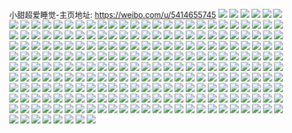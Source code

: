 小甜超爱睡觉-主页地址: https://weibo.com/u/5414655745 
![](https://wx4.sinaimg.cn/mw2000/005Urljbly1h9h1p118wgj32262sqnpd.jpg) 
![](https://wx4.sinaimg.cn/mw2000/005Urljbly1h9h1p5zxhzj30u00oswmt.jpg) 
![](https://wx4.sinaimg.cn/mw2000/005Urljbly1h9dm09204bj30u01hcqff.jpg) 
![](https://wx4.sinaimg.cn/mw2000/005Urljbly1h9dm09s8acj30u01hc1ch.jpg) 
![](https://wx4.sinaimg.cn/mw2000/005Urljbly1h9dm0dcw1pj30u01hc7g7.jpg) 
![](https://wx4.sinaimg.cn/mw2000/005Urljbly1h9cs239t26j30h60g0jtn.jpg) 
![](https://wx4.sinaimg.cn/mw2000/005Urljbly1h9cs1o5c46j30u01hck2x.jpg) 
![](https://wx4.sinaimg.cn/mw2000/005Urljbly1h9cs1oomfej30u01hcdn6.jpg) 
![](https://wx4.sinaimg.cn/mw2000/005Urljbly1h9cs35num0j30qt0n446b.jpg) 
![](https://wx4.sinaimg.cn/mw2000/005Urljbly1h9cs2o2a0sj30re0m00wh.jpg) 
![](https://wx4.sinaimg.cn/mw2000/005Urljbly1h9cs3g02nmj30q80lqqbw.jpg) 
![](https://wx4.sinaimg.cn/mw2000/005Urljbly1h9cs1u0akgj313p0nq11w.jpg) 
![](https://wx4.sinaimg.cn/mw2000/005Urljbly1h9cs1rmo9rj30u01hctlb.jpg) 
![](https://wx4.sinaimg.cn/mw2000/005Urljbly1h9cs1oeha1j30u01hc461.jpg) 
![](https://wx4.sinaimg.cn/mw2000/005Urljbly1h9cs1rdnovj30u01hck5g.jpg) 
![](https://wx4.sinaimg.cn/mw2000/005Urljbly1h9b581hc13j31hc0u04by.jpg) 
![](https://wx4.sinaimg.cn/mw2000/005Urljbly1h9b581rta0j30wm0tuq8y.jpg) 
![](https://wx4.sinaimg.cn/mw2000/005Urljbly1h9b5821lhdj30xa0t9tem.jpg) 
![](https://wx4.sinaimg.cn/mw2000/005Urljbly1h9b582dma9j311v0tsq9m.jpg) 
![](https://wx4.sinaimg.cn/mw2000/005Urljbly1h9b5816knwj30zz0pcn5n.jpg) 
![](https://wx4.sinaimg.cn/mw2000/005Urljbly1h9b582maqwj30t80os78k.jpg) 
![](https://wx4.sinaimg.cn/mw2000/005Urljbly1h95gj4js01j30h80h9abh.jpg) 
![](https://wx4.sinaimg.cn/mw2000/005Urljbly1h907sp9py4j30wr0m545t.jpg) 
![](https://wx4.sinaimg.cn/mw2000/005Urljbly1h907tqt393j30u00u0q5t.jpg) 
![](https://wx4.sinaimg.cn/mw2000/005Urljbgy1h8tuu98mzqj30u01hc1a2.jpg) 
![](https://wx4.sinaimg.cn/mw2000/005Urljbgy1h8tuub4a8wj33402c0npd.jpg) 
![](https://wx4.sinaimg.cn/mw2000/005Urljbly1h8sz618pssj30u01t1ju6.jpg) 
![](https://wx4.sinaimg.cn/mw2000/005Urljbly1h8sz5o1wgnj30v91vcduz.jpg) 
![](https://wx4.sinaimg.cn/mw2000/005Urljbly1h8sz5r6ludj32c03404qs.jpg) 
![](https://wx4.sinaimg.cn/mw2000/005Urljbly1h8sz5s2h6wj32c0340kjm.jpg) 
![](https://wx4.sinaimg.cn/mw2000/005Urljbly1h8sz5siirjj30u01hcqd5.jpg) 
![](https://wx4.sinaimg.cn/mw2000/005Urljbgy1h8nzlowxgqj30rs0rsjv5.jpg) 
![](https://wx4.sinaimg.cn/mw2000/005Urljbly1h8jzbepgm7j30u01hcajl.jpg) 
![](https://wx4.sinaimg.cn/mw2000/005Urljbly1h8jzbeyjngj30u01hc11r.jpg) 
![](https://wx4.sinaimg.cn/mw2000/005Urljbly1h8jzbfcz82j30r81cen4x.jpg) 
![](https://wx4.sinaimg.cn/mw2000/005Urljbly1h8jzbiu313j30u01hc4bm.jpg) 
![](https://wx4.sinaimg.cn/mw2000/005Urljbly1h8jzbj3focj31hc0u07gz.jpg) 
![](https://wx4.sinaimg.cn/mw2000/005Urljbly1h8jz02mm8lj33402c0nlg.jpg) 
![](https://wx4.sinaimg.cn/mw2000/005Urljbly1h8ax682uf3j313u0czjxz.jpg) 
![](https://wx4.sinaimg.cn/mw2000/005Urljbly1h8ax6mpclxj311r0jdgyp.jpg) 
![](https://wx4.sinaimg.cn/mw2000/005Urljbly1h83rxnk3w5j30u00m8wnw.jpg) 
![](https://wx4.sinaimg.cn/mw2000/005Urljbly1h83rxhjtsvj31z00wrnpe.jpg) 
![](https://wx4.sinaimg.cn/mw2000/005Urljbly1h7yjgfl639j30ko0c0aae.jpg) 
![](https://wx4.sinaimg.cn/mw2000/005Urljbgy1h7w9eronf5j30lr12ojww.jpg) 
![](https://wx4.sinaimg.cn/mw2000/005Urljbly1h7sdz9nga3j30zg1bajwz.jpg) 
![](https://wx4.sinaimg.cn/mw2000/005Urljbly1h7sdzcpb7hj30u00jvgud.jpg) 
![](https://wx4.sinaimg.cn/mw2000/005Urljbly1h7ppq8c38sj30wr133q68.jpg) 
![](https://wx4.sinaimg.cn/mw2000/005Urljbly1h7pps568tnj30zg1bajwz.jpg) 
![](https://wx4.sinaimg.cn/mw2000/005Urljbly1h7pps5tcf7j30iy0kan02.jpg) 
![](https://wx4.sinaimg.cn/mw2000/005Urljbly1h7jvykv3uvj33402c0hdt.jpg) 
![](https://wx4.sinaimg.cn/mw2000/005Urljbly1h7jvyh8ltzj33402c0tx6.jpg) 
![](https://wx4.sinaimg.cn/mw2000/005Urljbly1h7jw5jvfkdj30u01jtwn9.jpg) 
![](https://wx4.sinaimg.cn/mw2000/005Urljbly1h7jvyarg69j31hc0u0tn4.jpg) 
![](https://wx4.sinaimg.cn/mw2000/005Urljbly1h7jvybbvmsj31hc0u04e6.jpg) 
![](https://wx4.sinaimg.cn/mw2000/005Urljbly1h7jvye8hnij31hc0u0dth.jpg) 
![](https://wx4.sinaimg.cn/mw2000/005Urljbly1h7jvyjam36j30wr1z07ld.jpg) 
![](https://wx4.sinaimg.cn/mw2000/005Urljbgy1h7c1l4jp56j30u01hck4w.jpg) 
![](https://wx4.sinaimg.cn/mw2000/005Urljbgy1h79twbon3hj329b23hnpd.jpg) 
![](https://wx4.sinaimg.cn/mw2000/005Urljbgy1h79twj8u40j32dr367k7l.jpg) 
![](https://wx4.sinaimg.cn/mw2000/005Urljbgy1h79twuqzsgj33402c01kz.jpg) 
![](https://wx4.sinaimg.cn/mw2000/005Urljbgy1h79twm5j60j30xc3ei7wi.jpg) 
![](https://wx4.sinaimg.cn/mw2000/005Urljbgy1h79twzdh1cj32ot2c0qv6.jpg) 
![](https://wx4.sinaimg.cn/mw2000/005Urljbgy1h79twrdy6aj32dr3671l0.jpg) 
![](https://wx4.sinaimg.cn/mw2000/005Urljbgy1h79twsw8ttj334023r7wi.jpg) 
![](https://wx4.sinaimg.cn/mw2000/005Urljbgy1h79twdvls4j30wi1y71kx.jpg) 
![](https://wx4.sinaimg.cn/mw2000/005Urljbgy1h79tx820vnj33402c0b2b.jpg) 
![](https://wx4.sinaimg.cn/mw2000/005Urljbgy1h79tx8tyxbj30u01hc7g1.jpg) 
![](https://wx4.sinaimg.cn/mw2000/005Urljbgy1h78p76p0asj30my0h9ac4.jpg) 
![](https://wx4.sinaimg.cn/mw2000/005Urljbgy1h78p7uttlfj30u0140qfx.jpg) 
![](https://wx4.sinaimg.cn/mw2000/005Urljbly1h776btx52fj32zu25ddo0.jpg) 
![](https://wx4.sinaimg.cn/mw2000/005Urljbly1h776bv4osgj330b1oou0x.jpg) 
![](https://wx4.sinaimg.cn/mw2000/005Urljbly1h776c11se1j33402c0npe.jpg) 
![](https://wx4.sinaimg.cn/mw2000/005Urljbly1h776c71730j30v90y6dgq.jpg) 
![](https://wx4.sinaimg.cn/mw2000/005Urljbly1h71f9j7hxnj30k00zk0y5.jpg) 
![](https://wx4.sinaimg.cn/mw2000/005Urljbly1h71f9ixj8mj33402c01kx.jpg) 
![](https://wx4.sinaimg.cn/mw2000/005Urljbly1h71f9mkjpnj30u01hc138.jpg) 
![](https://wx4.sinaimg.cn/mw2000/005Urljbly1h6qz36xkr3j32ed248b2b.jpg) 
![](https://wx4.sinaimg.cn/mw2000/005Urljbly1h6qz48axdcj319g1gce75.jpg) 
![](https://wx4.sinaimg.cn/mw2000/005Urljbly1h6qz3fat8rj328q2px7wk.jpg) 
![](https://wx4.sinaimg.cn/mw2000/005Urljbly1h6qz3k2dk9j32c0340wkr.jpg) 
![](https://wx4.sinaimg.cn/mw2000/005Urljbly1h6qz45i1n3j32c03401ky.jpg) 
![](https://wx4.sinaimg.cn/mw2000/005Urljbly1h6qz3r8bokj3340264aqa.jpg) 
![](https://wx4.sinaimg.cn/mw2000/005Urljbly1h6qz4exemmj32l72c07wi.jpg) 
![](https://wx4.sinaimg.cn/mw2000/005Urljbly1h6qz3zhm0uj32aq2t9b2c.jpg) 
![](https://wx4.sinaimg.cn/mw2000/005Urljbly1h6q4q3iox5j30wr1z0dvs.jpg) 
![](https://wx4.sinaimg.cn/mw2000/005Urljbly1h6mgtplmqpj30mt048myq.jpg) 
![](https://wx4.sinaimg.cn/mw2000/005Urljbgy1h6l8iaxj08j32c0340b2a.jpg) 
![](https://wx4.sinaimg.cn/mw2000/005Urljbly1h6k2p7tt9cj30mv0shgrd.jpg) 
![](https://wx4.sinaimg.cn/mw2000/005Urljbly1h6k2pmbuztj30n01dsnac.jpg) 
![](https://wx4.sinaimg.cn/mw2000/005Urljbly1h6hdaq84nxj32c03407wi.jpg) 
![](https://wx4.sinaimg.cn/mw2000/005Urljbly1h6hdarp9xcj33402c0qee.jpg) 
![](https://wx4.sinaimg.cn/mw2000/005Urljbly1h6fbd7ngvuj33402c0kjm.jpg) 
![](https://wx4.sinaimg.cn/mw2000/005Urljbly1h5vzs921gyj30n01dsdk7.jpg) 
![](https://wx4.sinaimg.cn/mw2000/005Urljbly1h5vzs9chigj30n01ds796.jpg) 
![](https://wx4.sinaimg.cn/mw2000/005Urljbly1h5vzs9pxfzj30n01dsn2u.jpg) 
![](https://wx4.sinaimg.cn/mw2000/005Urljbly1h5vzv4pp0nj30n01dsgtq.jpg) 
![](https://wx4.sinaimg.cn/mw2000/005Urljbly1h5vzv5bn5fj31ef2ql1kx.jpg) 
![](https://wx4.sinaimg.cn/mw2000/005Urljbly1h5nh036vukj30u0140wkr.jpg) 
![](https://wx4.sinaimg.cn/mw2000/005Urljbly1h5nh04eomtj30n01dsae8.jpg) 
![](https://wx4.sinaimg.cn/mw2000/005Urljbly1h5m73qlzsuj31400u0wlw.jpg) 
![](https://wx4.sinaimg.cn/mw2000/005Urljbgy1h5ldw0z7xkj30mz0pw78r.jpg) 
![](https://wx4.sinaimg.cn/mw2000/005Urljbly1h5hyj99n2qj30n00l1di0.jpg) 
![](https://wx4.sinaimg.cn/mw2000/005Urljbly1h5hyj9nuchj30n00cy3zr.jpg) 
![](https://wx4.sinaimg.cn/mw2000/005Urljbly1h5hyja2d8qj30ka176agt.jpg) 
![](https://wx4.sinaimg.cn/mw2000/005Urljbly1h5fjxv6wwkj30u013z0yu.jpg) 
![](https://wx4.sinaimg.cn/mw2000/005Urljbly1h5fjxxkj35j31400u0dl4.jpg) 
![](https://wx4.sinaimg.cn/mw2000/005Urljbly1h5fjxuh4v8j30u014079l.jpg) 
![](https://wx4.sinaimg.cn/mw2000/005Urljbly1h58r5zvl9nj30q01a8afy.jpg) 
![](https://wx4.sinaimg.cn/mw2000/005Urljbly1h58r60g5ukj31hc0u0n37.jpg) 
![](https://wx4.sinaimg.cn/mw2000/005Urljbly1h50h5mmrbej30lc0sgwhk.jpg) 
![](https://wx4.sinaimg.cn/mw2000/005Urljbly1h4w4fmrzzkj30oa0scdk4.jpg) 
![](https://wx4.sinaimg.cn/mw2000/005Urljbly1h4w4fnahumj30n009o0u0.jpg) 
![](https://wx4.sinaimg.cn/mw2000/005Urljbly1h4w4fnpuk2j30u0140tio.jpg) 
![](https://wx4.sinaimg.cn/mw2000/005Urljbly1h4tue5cccoj30mz0ckgn3.jpg) 
![](https://wx4.sinaimg.cn/mw2000/005Urljbly1h4b333r2z1j313z0u0wl3.jpg) 
![](https://wx4.sinaimg.cn/mw2000/005Urljbly1h2hld1zoe5j30sg0f2whe.jpg) 
![](https://wx4.sinaimg.cn/mw2000/005Urljbly1h2hld2ddqrj30er0c1dgb.jpg) 
![](https://wx4.sinaimg.cn/mw2000/005Urljbly1h2hlgrwahgj30u0140ag4.jpg) 
![](https://wx4.sinaimg.cn/mw2000/005Urljbly1h2bfnatyw6j31400u0477.jpg) 
![](https://wx4.sinaimg.cn/mw2000/005Urljbly1h2bfl27571j31400u0wlv.jpg) 
![](https://wx4.sinaimg.cn/mw2000/005Urljbly1h294ohdfy1j31400u0guj.jpg) 
![](https://wx4.sinaimg.cn/mw2000/005Urljbly1h294ohzjn8j31400u07cy.jpg) 
![](https://wx4.sinaimg.cn/mw2000/005Urljbly1h294pnlh19j31400u0gtr.jpg) 
![](https://wx4.sinaimg.cn/mw2000/005Urljbly1h294qei34uj30u01hcduj.jpg) 
![](https://wx4.sinaimg.cn/mw2000/005Urljbly1h294oghy4xj31400u0jy8.jpg) 
![](https://wx4.sinaimg.cn/mw2000/005Urljbly1h27nbif5ssj30uu0u0aeb.jpg) 
![](https://wx4.sinaimg.cn/mw2000/005Urljbly1h1uy7dlcrqj30u0190ww1.jpg) 
![](https://wx4.sinaimg.cn/mw2000/005Urljbly1h1uy7koxduj30u01vi1kx.jpg) 
![](https://wx4.sinaimg.cn/mw2000/005Urljbly1h1uyayajjwj30u01viwtx.jpg) 
![](https://wx4.sinaimg.cn/mw2000/005Urljbly1h1uy7h8elkj31400u0gqa.jpg) 
![](https://wx4.sinaimg.cn/mw2000/005Urljbly1h1uycb9f0bj30u20u0wi4.jpg) 
![](https://wx4.sinaimg.cn/mw2000/005Urljbly1h1uy7gdxduj30u01soqen.jpg) 
![](https://wx4.sinaimg.cn/mw2000/005Urljbly1h1uy7axjk6j30u00x0teb.jpg) 
![](https://wx4.sinaimg.cn/mw2000/005Urljbly1h1uy7enpugj30n01dq79r.jpg) 
![](https://wx4.sinaimg.cn/mw2000/005Urljbly1h1p8lyfgy6j30n01dsqbi.jpg) 
![](https://wx4.sinaimg.cn/mw2000/005Urljbly1h1jzkiikhwj31400u0wnt.jpg) 
![](https://wx4.sinaimg.cn/mw2000/005Urljbly1h1k0jh1uzvj31400u0wnx.jpg) 
![](https://wx4.sinaimg.cn/mw2000/005Urljbly1h1k0ji4i48j30u00u0dn4.jpg) 
![](https://wx4.sinaimg.cn/mw2000/005Urljbly1h1id3atox4j30u014010w.jpg) 
![](https://wx4.sinaimg.cn/mw2000/005Urljbly1h1id1x4qfqj30ze0pcn1x.jpg) 
![](https://wx4.sinaimg.cn/mw2000/005Urljbly1h1id3ahxanj30u0140ajf.jpg) 
![](https://wx4.sinaimg.cn/mw2000/005Urljbly1h1id3b43kej30u00lldjt.jpg) 
![](https://wx4.sinaimg.cn/mw2000/005Urljbly1h1id3bdgj9j30n01dsgo9.jpg) 
![](https://wx4.sinaimg.cn/mw2000/005Urljbly1h1cw9yf0phj30u01407bj.jpg) 
![](https://wx4.sinaimg.cn/mw2000/005Urljbly1h1cw9zy101j30u0140wld.jpg) 
![](https://wx4.sinaimg.cn/mw2000/005Urljbly1h1cwa12nlgj30u0140ag9.jpg) 
![](https://wx4.sinaimg.cn/mw2000/005Urljbly1h1cwx0olbqj30u0140n3t.jpg) 
![](https://wx4.sinaimg.cn/mw2000/005Urljbly1h0vcgj84zqj30u0140gx5.jpg) 
![](https://wx4.sinaimg.cn/mw2000/005Urljbly1h0vcgk9agvj30n01dswhb.jpg) 
![](https://wx4.sinaimg.cn/mw2000/005Urljbly1h0vcgkuhhjj313t0u0474.jpg) 
![](https://wx4.sinaimg.cn/mw2000/005Urljbly1h0vcgjt16yj30u00u00xy.jpg) 
![](https://wx4.sinaimg.cn/mw2000/005Urljbly1h0vcgnfvwrj30u01407bk.jpg) 
![](https://wx4.sinaimg.cn/mw2000/005Urljbly1h0vcgo6a0cj30u0140dmn.jpg) 
![](https://wx4.sinaimg.cn/mw2000/005Urljbly1h0e9rqzb46j30u014010e.jpg) 
![](https://wx4.sinaimg.cn/mw2000/005Urljbly1h0e9rs84l9j30u0140wl9.jpg) 
![](https://wx4.sinaimg.cn/mw2000/005Urljbly1h0e9rnhyugj30u0140ai8.jpg) 
![](https://wx4.sinaimg.cn/mw2000/005Urljbly1gzzb6pb4l5j30u019sk2a.jpg) 
![](https://wx4.sinaimg.cn/mw2000/005Urljbly1gzzb6o2vcjj311h0u07d5.jpg) 
![](https://wx4.sinaimg.cn/mw2000/005Urljbly1gzvqku8gkaj31400u0wlt.jpg) 
![](https://wx4.sinaimg.cn/mw2000/005Urljbly1gzvql6ogq5j30u0140ait.jpg) 
![](https://wx4.sinaimg.cn/mw2000/005Urljbly1gzvqkuyhabj31400u0dn1.jpg) 
![](https://wx4.sinaimg.cn/mw2000/005Urljbly1gwevucs85hj32c0340hdt.jpg) 
![](https://wx4.sinaimg.cn/mw2000/005Urljbly1gwevuged7dj32c03404qp.jpg) 
![](https://wx4.sinaimg.cn/mw2000/005Urljbly1gwevuk4a2mj32c0340b29.jpg) 
![](https://wx4.sinaimg.cn/mw2000/005Urljbly1gwevuo9up6j32c0340kjl.jpg) 
![](https://wx4.sinaimg.cn/mw2000/005Urljbly1gwevut608tj32c0340hdt.jpg) 
![](https://wx4.sinaimg.cn/mw2000/005Urljbly1gwevux5v80j32c0340kjl.jpg) 
![](https://wx4.sinaimg.cn/mw2000/005Urljbly1gw5j6aoocyj334022oqv5.jpg) 
![](https://wx4.sinaimg.cn/mw2000/005Urljbly1gw5j6ga8bhj333y22nnpf.jpg) 
![](https://wx4.sinaimg.cn/mw2000/005Urljbly1gw5j6breruj322o3404qq.jpg) 
![](https://wx4.sinaimg.cn/mw2000/005Urljbly1gw5j6dh60bj31ph2tkqv5.jpg) 
![](https://wx4.sinaimg.cn/mw2000/005Urljbly1gw5j6li5a9j332d4ljx6u.jpg) 
![](https://wx4.sinaimg.cn/mw2000/005Urljbly1gw5j69wkugj322o340e83.jpg) 
![](https://wx4.sinaimg.cn/mw2000/005Urljbly1gw5j6cknqzj322n33z4qq.jpg) 
![](https://wx4.sinaimg.cn/mw2000/005Urljbly1gw5j6n18zhj33402c0qv6.jpg) 
![](https://wx4.sinaimg.cn/mw2000/005Urljbly1gw5j6eeiwej322n3404qq.jpg) 
![](https://wx4.sinaimg.cn/mw2000/005Urljbly1gvhdbh92bdj61w016ihay02.jpg) 
![](https://wx4.sinaimg.cn/mw2000/005Urljbly1gvhdbfuz55j61w016i4og02.jpg) 
![](https://wx4.sinaimg.cn/mw2000/005Urljbly1gvhdbia3g8j61w016ihag02.jpg) 
![](https://wx4.sinaimg.cn/mw2000/005Urljbly1gv8zfzbofnj60u00u0wih02.jpg) 
![](https://wx4.sinaimg.cn/mw2000/005Urljbly1gv8zfzvwb5j60u01907bj02.jpg) 
![](https://wx4.sinaimg.cn/mw2000/005Urljbly1gv8zg0ql4hj60u0190n2u02.jpg) 
![](https://wx4.sinaimg.cn/mw2000/005Urljbly1gv93lsfnjwj61400u012k02.jpg) 
![](https://wx4.sinaimg.cn/mw2000/005Urljbly1gv8zg0g4pjj60u00u079f02.jpg) 
![](https://wx4.sinaimg.cn/mw2000/005Urljbly1gv8zg2jhrmj61400u0n5502.jpg) 
![](https://wx4.sinaimg.cn/mw2000/005Urljbly1gs3mrihzsoj34mo3347x2.jpg) 
![](https://wx4.sinaimg.cn/mw2000/005Urljbly1gs3mref8nqj31w019cb29.jpg) 
![](https://wx4.sinaimg.cn/mw2000/005Urljbly1gs3mrk5mrgj61yc1awqex02.jpg) 
![](https://wx4.sinaimg.cn/mw2000/005Urljbly1gs3mrdp1srj34mo3344qp.jpg) 
![](https://wx4.sinaimg.cn/mw2000/005Urljbly1gs3mro6oscj335s23u7wp.jpg) 
![](https://wx4.sinaimg.cn/mw2000/005Urljbly1gs3mrqzcmcj335s23uqvf.jpg) 
![](https://wx4.sinaimg.cn/mw2000/005Urljbly1gs3mru3q0nj323u35s1l6.jpg) 
![](https://wx4.sinaimg.cn/mw2000/005Urljbly1gs3mrrt050j31w01f0ki9.jpg) 
![](https://wx4.sinaimg.cn/mw2000/005Urljbly1gs3mrm2875j335s23ue89.jpg) 
![](https://wx4.sinaimg.cn/mw2000/005Urljbly1gr5ybjqk44j30u0190ah7.jpg) 
![](https://wx4.sinaimg.cn/mw2000/005Urljbly1gr5ybkma71j30u019047p.jpg) 
![](https://wx4.sinaimg.cn/mw2000/005Urljbly1gr5ybm8xqsj31400u0tib.jpg) 
![](https://wx4.sinaimg.cn/mw2000/005Urljbly1gr5yblh2ayj30u00v5130.jpg) 
![](https://wx4.sinaimg.cn/mw2000/005Urljbly1gr5ybiobzej31400u0ao0.jpg) 
![](https://wx4.sinaimg.cn/mw2000/005Urljbly1gr5ybmw8ftj31400u0aj4.jpg) 
![](https://wx4.sinaimg.cn/mw2000/005Urljbly1gr5ybnkevfj31140u0ajh.jpg) 
![](https://wx4.sinaimg.cn/mw2000/005Urljbly1gr5ybh2s81j30u0190gxg.jpg) 
![](https://wx4.sinaimg.cn/mw2000/005Urljbly1gr5yemh2m7j30u019045y.jpg) 
![](https://wx4.sinaimg.cn/mw2000/005Urljbly1gh23co7bkej30wj0u0thc.jpg) 
![](https://wx4.sinaimg.cn/mw2000/005Urljbly1gh23ebrc6qj31400u0aia.jpg) 
![](https://wx4.sinaimg.cn/mw2000/005Urljbly1gh23coljxxj30u1141ah5.jpg) 
![](https://wx4.sinaimg.cn/mw2000/005Urljbly1gh23cnrzlxj31400u0gvv.jpg) 
![](https://wx4.sinaimg.cn/mw2000/005Urljbly1gh23cp82c6j30u00u0aq8.jpg) 
![](https://wx4.sinaimg.cn/mw2000/005Urljbly1gh23ec8d8yj31400u0qcu.jpg) 
![](https://wx4.sinaimg.cn/mw2000/005Urljbly1gh23ebehsvj30u0140kcf.jpg) 
![](https://wx4.sinaimg.cn/mw2000/005Urljbly1gh23ed8mpuj30u00u0k7n.jpg) 
![](https://wx4.sinaimg.cn/mw2000/005Urljbly1gh23eculy4j30v70u0ncm.jpg) 
![](https://wx4.sinaimg.cn/mw2000/005Urljbly1gf3pfxtnefj30us0u0471.jpg) 
![](https://wx4.sinaimg.cn/mw2000/005Urljbly1gf3pfy4aa1j30xw0u046c.jpg) 
![](https://wx4.sinaimg.cn/mw2000/005Urljbly1gf3pfx0yasj30vm0u0qbu.jpg) 
![](https://wx4.sinaimg.cn/mw2000/005Urljbly1gf3pfyfjc6j30tt0q0jwb.jpg) 
![](https://wx4.sinaimg.cn/mw2000/005Urljbly1gf3pfwa6yyj31400u0grs.jpg) 
![](https://wx4.sinaimg.cn/mw2000/005Urljbly1gf3pfynixrj30ub0q0q9n.jpg) 
![](https://wx4.sinaimg.cn/mw2000/005Urljbly1gf3pfyxu37j31400u0tj0.jpg) 
![](https://wx4.sinaimg.cn/mw2000/005Urljbly1gf3pfzd1luj30yo0q0tey.jpg) 
![](https://wx4.sinaimg.cn/mw2000/005Urljbly1gf3pgzt905j30yo0q0q8j.jpg) 
![](https://wx4.sinaimg.cn/mw2000/005Urljbly1ged58hblh3j31f01x6e82.jpg) 
![](https://wx4.sinaimg.cn/mw2000/005Urljbly1ged587uwo7j31f01w0hdu.jpg) 
![](https://wx4.sinaimg.cn/mw2000/005Urljbly1ged58djkn2j31f01w0kjl.jpg) 
![](https://wx4.sinaimg.cn/mw2000/005Urljbly1ged58azsivj31f01w0e82.jpg) 
![](https://wx4.sinaimg.cn/mw2000/005Urljbly1ged58kkwmzj31f01w0x6p.jpg) 
![](https://wx4.sinaimg.cn/mw2000/005Urljbly1ged58lb3e1j30u01hc126.jpg) 
![](https://wx4.sinaimg.cn/mw2000/005Urljbly1gd1qg4xjvhj31ni1f0kjl.jpg) 
![](https://wx4.sinaimg.cn/mw2000/005Urljbly1gd1qg5djlmj30n012pws0.jpg) 
![](https://wx4.sinaimg.cn/mw2000/005Urljbly1gd1qg64gbzj31ir1hdb29.jpg) 
![](https://wx4.sinaimg.cn/mw2000/005Urljbly1h2e5xvzgqcj31400u0doa.jpg) 
![](https://wx4.sinaimg.cn/mw2000/005Urljbly1h2e5xv22jrj31400u0dlb.jpg) 
![](https://wx4.sinaimg.cn/mw2000/005Urljbly1h2e5xzxlm2j31400u0n5c.jpg) 
![](https://wx4.sinaimg.cn/mw2000/005Urljbly1h2e5xyo4syj30u013z7c2.jpg) 
![](https://wx4.sinaimg.cn/mw2000/005Urljbly1h2e5xz61nkj30u013z43w.jpg) 
![](https://wx4.sinaimg.cn/mw2000/005Urljbly1h2e5xxh5c6j30u013z11q.jpg) 
![](https://wx4.sinaimg.cn/mw2000/005Urljbly1h2e5y0m7ikj31400u046m.jpg) 
![](https://wx4.sinaimg.cn/mw2000/005Urljbly1h2e5y1soulj30rs0io408.jpg) 
![](https://wx4.sinaimg.cn/mw2000/005Urljbly1h2e5y1bxxzj313w0u0gqz.jpg) 
